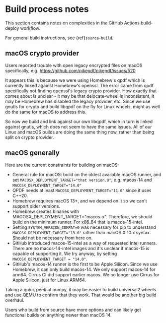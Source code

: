 # Build process notes

This section contains notes on complexities in the GitHub Actions
build-deploy workflow.

For general build instructions, see {ref}`source-build`.

## macOS crypto provider

Users reported trouble with open legacy encrypted files on macOS
specifically, e.g. <https://github.com/pikepdf/pikepdf/issues/520>

It appears this is because we were using Homebrew's qpdf which is
currently linked against Homebrew's openssl. The error came from
qpdf specifically not finding openssl's legacy crypto provider. How
exactly that comes about is unclear - it may be that delocate-wheel
is inconsistent, it may be Homebrew has disabled the legacy
provider, etc. Since we use gnutls for crypto and build libqpdf on
the fly for Linux wheels, might as well do the same for macOS
to address this.

So now we build and link against our own libqpdf, which in turn is
linked against gnutls, which does not seem to have the same issues.
All of our Linux and macOS builds are doing the same thing now,
rather than being split on crypto provider.

## macOS generally

Here are the current constraints for building on macOS:

- General rule for macOS: build on the oldest available macOS runner,
  and set `MACOSX_DEPLOYMENT_TARGET="that version.0"`, e.g. macos-14 and
  `MACOSX_DEPLOYMENT_TARGET="14.0"`
- QPDF needs at least `MACOSX_DEPLOYMENT_TARGET="11.0"` since it uses
  C++20.
- Homebrew requires macOS 13+, and we depend on it so we can't support
  older versions.
- Homebrew creates binaries with MACOSX_DEPLOYMENT_TARGET="macos-x".
  Therefore, we should build on the minimum runner. For x86_64 that is
  macos-15-intel.
- Setting `SYSTEM_VERSION_COMPAT=0` was necessary for pip to understand
  `MACOSX_DEPLOYMENT_TARGET="13.0"` rather than macOS X 10.x syntax.
  Should not be necessary from here on.
- GitHub introduced macos-15-intel as a way of requested Intel runners.
  There are no macos-14-intel images and it's unclear if macos-15 is
  capable of supporting it. We try anyway, by setting
  `MACOSX_DEPLOYMENT_TARGET = "14.0"`.
- GitHub's macos-14 runner is the first to be Apple Silicon. Since we
  use Homebrew, it can only build macos-14. We only support macos-14
  for arm64. Cirrus CI did support earlier macos. We no longer use
  Cirrus for Apple Silicon, just for Linux ARM64.

Taking a quick peek at numpy, it may be easier to build universal2 wheels and use QEMU
to confirm that they work. That would be another big build overhaul.

Users who build from source have more options and can likely get
functional builds on anything newer than macOS 14.
